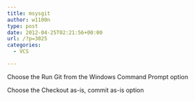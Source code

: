 ```yaml
---
title: msysgit
author: w1100n
type: post
date: 2012-04-25T02:21:56+00:00
url: /?p=3025
categories:
  - VCS

---
```

Choose the Run Git from the Windows Command Prompt option

Choose the Checkout as-is, commit as-is option